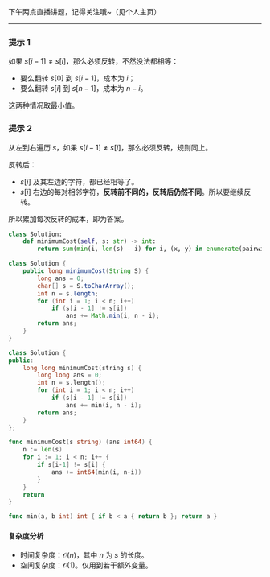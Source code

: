 下午两点直播讲题，记得关注哦~（见个人主页）

---

### 提示 1

如果 $s[i-1]\ne s[i]$，那么必须反转，不然没法都相等：

- 要么翻转 $s[0]$ 到 $s[i-1]$，成本为 $i$；
- 要么翻转 $s[i]$ 到 $s[n-1]$，成本为 $n-i$。

这两种情况取最小值。

### 提示 2

从左到右遍历 $s$，如果 $s[i-1]\ne s[i]$，那么必须反转，规则同上。

反转后：

- $s[i]$ 及其左边的字符，都已经相等了。
- $s[i]$ 右边的每对相邻字符，**反转前不同的，反转后仍然不同**。所以要继续反转。

所以累加每次反转的成本，即为答案。

```py [sol-Python3]
class Solution:
    def minimumCost(self, s: str) -> int:
        return sum(min(i, len(s) - i) for i, (x, y) in enumerate(pairwise(s), 1) if x != y)
```

```java [sol-Java]
class Solution {
    public long minimumCost(String S) {
        long ans = 0;
        char[] s = S.toCharArray();
        int n = s.length;
        for (int i = 1; i < n; i++)
            if (s[i - 1] != s[i])
                ans += Math.min(i, n - i);
        return ans;
    }
}
```

```cpp [sol-C++]
class Solution {
public:
    long long minimumCost(string s) {
        long long ans = 0;
        int n = s.length();
        for (int i = 1; i < n; i++)
            if (s[i - 1] != s[i])
                ans += min(i, n - i);
        return ans;
    }
};
```

```go [sol-Go]
func minimumCost(s string) (ans int64) {
	n := len(s)
	for i := 1; i < n; i++ {
		if s[i-1] != s[i] {
			ans += int64(min(i, n-i))
		}
	}
	return
}

func min(a, b int) int { if b < a { return b }; return a }
```

#### 复杂度分析

- 时间复杂度：$\mathcal{O}(n)$，其中 $n$ 为 $s$ 的长度。
- 空间复杂度：$\mathcal{O}(1)$。仅用到若干额外变量。
